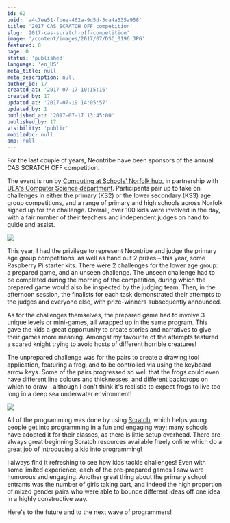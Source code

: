 ```yaml
---
id: 62
uuid: 'a4c7ee51-fbee-462a-9d5d-3ca4a535a958'
title: '2017 CAS SCRATCH OFF competition'
slug: '2017-cas-scratch-off-competition'
image: '/content/images/2017/07/DSC_0196.JPG'
featured: 0
page: 0
status: 'published'
language: 'en_US'
meta_title: null
meta_description: null
author_id: 17
created_at: '2017-07-17 10:15:16'
created_by: 17
updated_at: '2017-07-19 14:05:57'
updated_by: 1
published_at: '2017-07-17 13:45:00'
published_by: 17
visibility: 'public'
mobiledoc: null
amp: null
---
```


For the last couple of years, Neontribe have been sponsors of the annual CAS SCRATCH OFF competition.

The event is run by <a href="http://norfolkcashub.org/">Computing at Schools' Norfolk hub</a>, in partnership with <a href="https://www.uea.ac.uk/computing">UEA's Computer Science department</a>. Participants pair up to take on challenges in either the primary (KS2) or the lower secondary (KS3) age group competitions, and a range of primary and high schools across Norfolk signed up for the challenge. Overall, over 100 kids were involved in the day, with a fair number of their teachers and independent judges on hand to guide and assist.

![](/content/images/2017/07/DSC_0608.JPG)

This year, I had the privilege to represent Neontribe and judge the primary age group competitions, as well as hand out 2 prizes – this year, some Raspberry Pi starter kits. There were 2 challenges for the lower age group: a prepared game, and an unseen challenge. The unseen challenge had to be completed during the morning of the competition, during which the prepared game would also be inspected by the judging team. Then, in the afternoon session, the finalists for each task demonstrated their attempts to the judges and everyone else, with prize-winners subsequently announced.

As for the challenges themselves, the prepared game had to involve 3 unique levels or mini-games, all wrapped up in the same program. This gave the kids a great opportunity to create stories and narratives to give their games more meaning. Amongst my favourite of the attempts featured a scared knight trying to avoid hosts of different horrible creatures!

The unprepared challenge was for the pairs to create a drawing tool application, featuring a frog, and to be controlled via using the keyboard arrow keys. Some of the pairs progressed so well that the frogs could even have different line colours and thicknesses, and different backdrops on which to draw - although I don't think it's realistic to expect frogs to live too long in a deep sea underwater environment!

![](/content/images/2017/07/DSC_0196-1.JPG)

All of the programming was done by using <a href="https://scratch.mit.edu/about">Scratch</a>, which helps young people get into programming in a fun and engaging way; many schools have adopted it for their classes, as there is little setup overhead. There are always great beginning Scratch resources available freely online which do a great job of introducing a kid into programming!

I always find it refreshing to see how kids tackle challenges! Even with some limited experience, each of the pre-prepared games I saw were humorous and engaging. Another great thing about the primary school entrants was the number of girls taking part, and indeed the high proportion of mixed gender pairs who were able to bounce different ideas off one idea in a highly constructive way.

Here's to the future and to the next wave of programmers!
